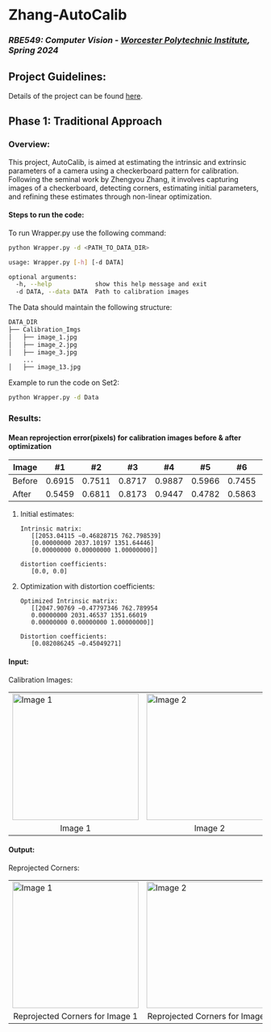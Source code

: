 # Zhang-AutoCalib

### *RBE549: Computer Vision - [Worcester Polytechnic Institute](https://www.wpi.edu/), Spring 2024*

## Project Guidelines:
Details of the project can be found [here](https://rbe549.github.io/spring2024/hw/hw1/).

## Phase 1: Traditional Approach

### Overview:
This project, AutoCalib, is aimed at estimating the intrinsic and extrinsic parameters of a camera using a checkerboard pattern for calibration. Following the seminal work by Zhengyou Zhang, it involves capturing images of a checkerboard, detecting corners, estimating initial parameters, and refining these estimates through non-linear optimization.

#### Steps to run the code:

To run Wrapper.py use the following command:
```bash
python Wrapper.py -d <PATH_TO_DATA_DIR>

usage: Wrapper.py [-h] [-d DATA]

optional arguments:
  -h, --help            show this help message and exit
  -d DATA, --data DATA  Path to calibration images
``` 


The Data should maintain the following structure:
```bash
DATA_DIR
├── Calibration_Imgs
│   ├── image_1.jpg
│   ├── image_2.jpg
│   ├── image_3.jpg
    ...
│   ├── image_13.jpg
```

Example to run the code on Set2:
```bash
python Wrapper.py -d Data
```

### Results:

#### Mean reprojection error(pixels) for calibration images before & after optimization

Image | #1 | #2 | #3 | #4 | #5 | #6 | #7 | #8 | #9 | #10 | #11 | #12 | #13 |
--- | --- | --- | --- |--- |--- |--- |--- |--- |--- |--- |---|--- |--- |
Before | 0.6915 | 0.7511 | 0.8717 | 0.9887 | 0.5966 | 0.7455 | 0.8452 | 0.5215 | 0.6857 | 0.6484 | 0.8570 | 0.9813 | 0.7548 |
After | 0.5459 | 0.6811 | 0.8173 | 0.9447 | 0.4782 | 0.5863 | 0.8361 | 0.4948 | 0.5919 | 0.5854 | 0.7530 | 0.8940 | 0.7348 |


1. Initial estimates:
   ```
   Intrinsic matrix:
      [[2053.04115 −0.46828715 762.798539]
      [0.00000000 2037.10197 1351.64446]
      [0.00000000 0.00000000 1.00000000]]

   distortion coefficients:
      [0.0, 0.0]
    ```

2. Optimization with distortion coefficients:
   ```
   Optimized Intrinsic matrix:
      [[2047.90769 −0.47797346 762.789954
      0.00000000 2031.46537 1351.66019
      0.00000000 0.00000000 1.00000000]]

   Distortion coefficients:
      [0.082086245 −0.45049271]
   ```

#### Input:
Calibration Images:
<p align="center">
  <table>
    <tr>
      <td> <img src="media/calibration_imgs/IMG_20170209_042606.jpg" alt="Image 1" style="width: 250px;"/> </td>
      <td> <img src="media/calibration_imgs/IMG_20170209_042624.jpg" alt="Image 2" style="width: 250px;"/> </td>
      <td> <img src="media/calibration_imgs/IMG_20170209_042634.jpg" alt="Image 3" style="width: 250px;"/> </td>
    </tr>
    <tr>
      <td align="center">Image 1</td>
      <td align="center">Image 2</td>
      <td align="center">Image 3</td>
    </tr>
  </table>
</p>

#### Output:
Reprojected Corners:
<p align="center">
  <table>
    <tr>
      <td> <img src="media/reprojected_imgs/IMG_20170209_042606.jpg" alt="Image 1" style="width: 250px;"/> </td>
      <td> <img src="media/reprojected_imgs/IMG_20170209_042624.jpg" alt="Image 2" style="width: 250px;"/> </td>
      <td> <img src="media/reprojected_imgs/IMG_20170209_042634.jpg" alt="Image 3" style="width: 250px;"/> </td>
    </tr>
    <tr>
      <td align="center">Reprojected Corners for Image 1</td>
      <td align="center">Reprojected Corners for Image 2</td>
      <td align="center">Reprojected Corners for Image 3</td>
    </tr>
  </table>
</p>